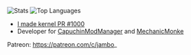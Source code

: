 ![Stats](https://github-readme-stats.vercel.app/api?username=jamboington&show_icons=true)
![Top Languages](https://github-readme-stats.vercel.app/api/top-langs/?username=jamboington&layout=compact)

- [I made kernel PR #1000](https://github.com/torvalds/linux/pull/1000)
- Developer for [CapuchinModManager](https://github.com/jamboington/capuchinmodmanager) and [MechanicMonke](https://github.com/jamboington/mechanicmonke)

Patreon: https://patreon.com/c/jambo_

